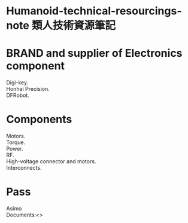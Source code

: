 # Humanoid-technical-resourcings-note 類人技術資源筆記


BRAND and supplier of Electronics component
====
Digi-key.<br>
Honhai Precision.<br>
DFRobot.<br>

Components
====
Motors.<br>
Torque.<br>
Power.<br>
RF.<br>
High-voltage connector and motors.<br>
Interconnects.<br>

Pass
====
Asimo<br>
Documents:<>
